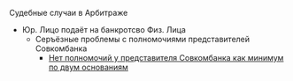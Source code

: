 Судебные случаи в Арбитраже
- Юр. Лицо подаёт на банкротсво Физ. Лица
  - Серъёзные проблемы с полномочиями представителей Совкомбанка
     - [Нет полномочий у представителя Совкомбанка как минимум по двум основаниям](https://polnomochiya-prava.github.io/net-polnomochiy-y-doveritelya-sovcombank-public/)

